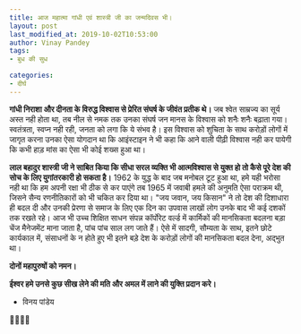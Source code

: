 ```yaml
---
title: आज महात्मा गांधी एवं शास्त्री जी का जन्मदिवस भी।
layout: post
last_modified_at: 2019-10-02T10:53:00
author: Vinay Pandey
tags:
- बुध की सुध

categories:
- दीर्घ
---
```

**गांधी निराशा और दीनता के विरुद्ध विश्वास से प्रेरित संघर्ष के जीवंत प्रतीक थे।** जब श्वेत साम्रज्य का सूर्य अस्त नही होता था, तब नील से नमक तक उनका संघर्ष जन मानस के विश्वास को शनैः शनैः बढ़ाता गया। स्वतंत्रता, स्वप्न नही रही, जनता को लगा कि ये संभव है। इस विश्वास को शुचिता के साथ करोड़ों लोगों में जागृत करना उनका ऐसा योगदान था कि आइंस्टाइन ने भी कहा कि आने वाली पीढ़ी विश्वास नही कर पायेगी कि कभी हाड़ मांस का ऐसा भी कोई शख्स हुआ था।

**लाल बहादुर शास्त्री जी ने साबित किया कि सीधा सरल व्यक्ति भी आत्मविश्वास से युक्त हो तो कैसे पूरे देश की सोच के लिए युगांतरकारी हो सकता है।** 1962 के युद्ध के बाद जब मनोबल टूट हुआ था, हमे यही भरोसा नही था कि हम अपनी रक्षा भी ठीक से कर पाएंगे तब 1965 में जवाबी हमले की अनुमति ऐसा पराक्रम थी, जिसने सैन्य रणनीतिकारों को भी चकित कर दिया था। "जय जवान, जय किसान" ने तो देश की दिशाधारा ही बदल दी और उनकी प्रेरणा से समाज के लिए एक दिन का उपवास लाखों लोग उनके बाद भी कई दशकों तक रखते रहे। आज भी उच्च शिक्षित साधन संपन्न कॉर्पोरेट वर्ल्ड में कार्मिकों की मानसिकता बदलना बड़ा चेंज मैनेजमेंट माना जाता है, पांच पांच साल लग जाते हैं। ऐसे में सादगी, सौम्यता के साथ, इतने छोटे कार्यकाल में, संसाधनों के न होते हुए भी इतने बड़े देश के करोड़ों लोगों की मानसिकता बदल देना, अद्भुत था।

**दोनों महापुरुषों को नमन।**

**ईश्वर हमे उनसे कुछ सीख लेने की मति और अमल में लाने की युक्ति प्रदान करे।**

- विनय  पांडेय

🙏🌷🌷🙏


